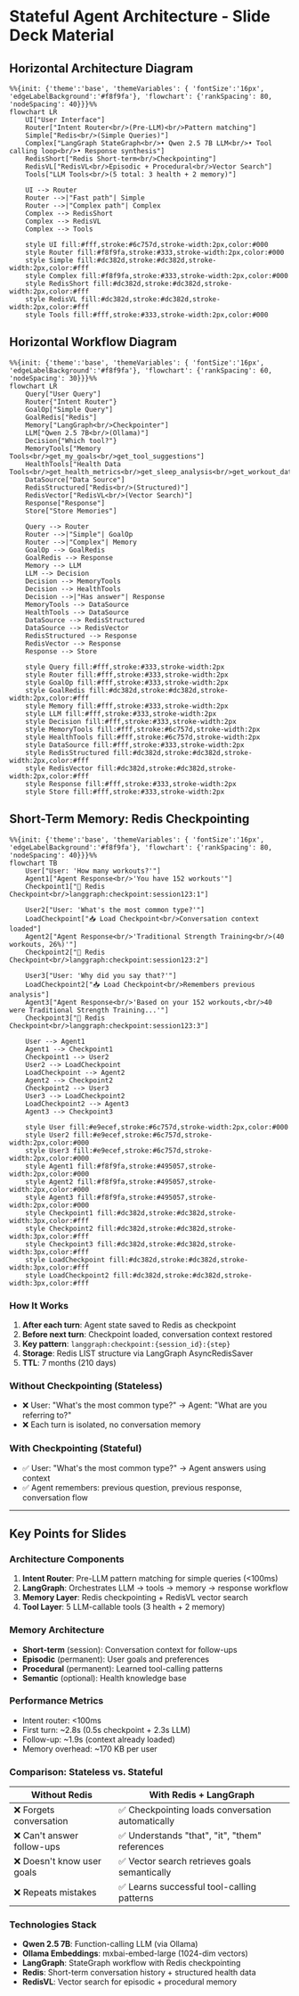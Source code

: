 # Stateful Agent Architecture - Slide Deck Material

## Horizontal Architecture Diagram

```mermaid
%%{init: {'theme':'base', 'themeVariables': { 'fontSize':'16px', 'edgeLabelBackground':'#f8f9fa'}, 'flowchart': {'rankSpacing': 80, 'nodeSpacing': 40}}}%%
flowchart LR
    UI["User Interface"]
    Router["Intent Router<br/>(Pre-LLM)<br/>Pattern matching"]
    Simple["Redis<br/>(Simple Queries)"]
    Complex["LangGraph StateGraph<br/>• Qwen 2.5 7B LLM<br/>• Tool calling loop<br/>• Response synthesis"]
    RedisShort["Redis Short-term<br/>Checkpointing"]
    RedisVL["RedisVL<br/>Episodic + Procedural<br/>Vector Search"]
    Tools["LLM Tools<br/>(5 total: 3 health + 2 memory)"]

    UI --> Router
    Router -->|"Fast path"| Simple
    Router -->|"Complex path"| Complex
    Complex --> RedisShort
    Complex --> RedisVL
    Complex --> Tools

    style UI fill:#fff,stroke:#6c757d,stroke-width:2px,color:#000
    style Router fill:#f8f9fa,stroke:#333,stroke-width:2px,color:#000
    style Simple fill:#dc382d,stroke:#dc382d,stroke-width:2px,color:#fff
    style Complex fill:#f8f9fa,stroke:#333,stroke-width:2px,color:#000
    style RedisShort fill:#dc382d,stroke:#dc382d,stroke-width:2px,color:#fff
    style RedisVL fill:#dc382d,stroke:#dc382d,stroke-width:2px,color:#fff
    style Tools fill:#fff,stroke:#333,stroke-width:2px,color:#000
```

## Horizontal Workflow Diagram

```mermaid
%%{init: {'theme':'base', 'themeVariables': { 'fontSize':'16px', 'edgeLabelBackground':'#f8f9fa'}, 'flowchart': {'rankSpacing': 60, 'nodeSpacing': 30}}}%%
flowchart LR
    Query["User Query"]
    Router{"Intent Router"}
    GoalOp["Simple Query"]
    GoalRedis["Redis"]
    Memory["LangGraph<br/>Checkpointer"]
    LLM["Qwen 2.5 7B<br/>(Ollama)"]
    Decision{"Which tool?"}
    MemoryTools["Memory Tools<br/>get_my_goals<br/>get_tool_suggestions"]
    HealthTools["Health Data Tools<br/>get_health_metrics<br/>get_sleep_analysis<br/>get_workout_data"]
    DataSource["Data Source"]
    RedisStructured["Redis<br/>(Structured)"]
    RedisVector["RedisVL<br/>(Vector Search)"]
    Response["Response"]
    Store["Store Memories"]
    
    Query --> Router
    Router -->|"Simple"| GoalOp
    Router -->|"Complex"| Memory
    GoalOp --> GoalRedis
    GoalRedis --> Response
    Memory --> LLM
    LLM --> Decision
    Decision --> MemoryTools
    Decision --> HealthTools
    Decision -->|"Has answer"| Response
    MemoryTools --> DataSource
    HealthTools --> DataSource
    DataSource --> RedisStructured
    DataSource --> RedisVector
    RedisStructured --> Response
    RedisVector --> Response
    Response --> Store
    
    style Query fill:#fff,stroke:#333,stroke-width:2px
    style Router fill:#fff,stroke:#333,stroke-width:2px
    style GoalOp fill:#fff,stroke:#333,stroke-width:2px
    style GoalRedis fill:#dc382d,stroke:#dc382d,stroke-width:2px,color:#fff
    style Memory fill:#fff,stroke:#333,stroke-width:2px
    style LLM fill:#fff,stroke:#333,stroke-width:2px
    style Decision fill:#fff,stroke:#333,stroke-width:2px
    style MemoryTools fill:#fff,stroke:#6c757d,stroke-width:2px
    style HealthTools fill:#fff,stroke:#6c757d,stroke-width:2px
    style DataSource fill:#fff,stroke:#333,stroke-width:2px
    style RedisStructured fill:#dc382d,stroke:#dc382d,stroke-width:2px,color:#fff
    style RedisVector fill:#dc382d,stroke:#dc382d,stroke-width:2px,color:#fff
    style Response fill:#fff,stroke:#333,stroke-width:2px
    style Store fill:#fff,stroke:#333,stroke-width:2px
```

## Short-Term Memory: Redis Checkpointing

```mermaid
%%{init: {'theme':'base', 'themeVariables': { 'fontSize':'16px', 'edgeLabelBackground':'#f8f9fa'}, 'flowchart': {'rankSpacing': 80, 'nodeSpacing': 40}}}%%
flowchart TB
    User["User: 'How many workouts?'"]
    Agent1["Agent Response<br/>'You have 152 workouts'"]
    Checkpoint1["💾 Redis Checkpoint<br/>langgraph:checkpoint:session123:1"]
    
    User2["User: 'What's the most common type?'"]
    LoadCheckpoint["📥 Load Checkpoint<br/>Conversation context loaded"]
    Agent2["Agent Response<br/>'Traditional Strength Training<br/>(40 workouts, 26%)'"]
    Checkpoint2["💾 Redis Checkpoint<br/>langgraph:checkpoint:session123:2"]
    
    User3["User: 'Why did you say that?'"]
    LoadCheckpoint2["📥 Load Checkpoint<br/>Remembers previous analysis"]
    Agent3["Agent Response<br/>'Based on your 152 workouts,<br/>40 were Traditional Strength Training...'"]
    Checkpoint3["💾 Redis Checkpoint<br/>langgraph:checkpoint:session123:3"]
    
    User --> Agent1
    Agent1 --> Checkpoint1
    Checkpoint1 --> User2
    User2 --> LoadCheckpoint
    LoadCheckpoint --> Agent2
    Agent2 --> Checkpoint2
    Checkpoint2 --> User3
    User3 --> LoadCheckpoint2
    LoadCheckpoint2 --> Agent3
    Agent3 --> Checkpoint3
    
    style User fill:#e9ecef,stroke:#6c757d,stroke-width:2px,color:#000
    style User2 fill:#e9ecef,stroke:#6c757d,stroke-width:2px,color:#000
    style User3 fill:#e9ecef,stroke:#6c757d,stroke-width:2px,color:#000
    style Agent1 fill:#f8f9fa,stroke:#495057,stroke-width:2px,color:#000
    style Agent2 fill:#f8f9fa,stroke:#495057,stroke-width:2px,color:#000
    style Agent3 fill:#f8f9fa,stroke:#495057,stroke-width:2px,color:#000
    style Checkpoint1 fill:#dc382d,stroke:#dc382d,stroke-width:3px,color:#fff
    style Checkpoint2 fill:#dc382d,stroke:#dc382d,stroke-width:3px,color:#fff
    style Checkpoint3 fill:#dc382d,stroke:#dc382d,stroke-width:3px,color:#fff
    style LoadCheckpoint fill:#dc382d,stroke:#dc382d,stroke-width:3px,color:#fff
    style LoadCheckpoint2 fill:#dc382d,stroke:#dc382d,stroke-width:3px,color:#fff
```

### How It Works
1. **After each turn**: Agent state saved to Redis as checkpoint
2. **Before next turn**: Checkpoint loaded, conversation context restored
3. **Key pattern**: `langgraph:checkpoint:{session_id}:{step}`
4. **Storage**: Redis LIST structure via LangGraph AsyncRedisSaver
5. **TTL**: 7 months (210 days)

### Without Checkpointing (Stateless)
- ❌ User: "What's the most common type?" → Agent: "What are you referring to?"
- ❌ Each turn is isolated, no conversation memory

### With Checkpointing (Stateful)
- ✅ User: "What's the most common type?" → Agent answers using context
- ✅ Agent remembers: previous question, previous response, conversation flow

---

## Key Points for Slides

### Architecture Components
1. **Intent Router**: Pre-LLM pattern matching for simple queries (<100ms)
2. **LangGraph**: Orchestrates LLM → tools → memory → response workflow
3. **Memory Layer**: Redis checkpointing + RedisVL vector search
4. **Tool Layer**: 5 LLM-callable tools (3 health + 2 memory)

### Memory Architecture
- **Short-term** (session): Conversation context for follow-ups
- **Episodic** (permanent): User goals and preferences
- **Procedural** (permanent): Learned tool-calling patterns
- **Semantic** (optional): Health knowledge base

### Performance Metrics
- Intent router: <100ms
- First turn: ~2.8s (0.5s checkpoint + 2.3s LLM)
- Follow-up: ~1.9s (context already loaded)
- Memory overhead: ~170 KB per user

### Comparison: Stateless vs. Stateful

| Without Redis | With Redis + LangGraph |
|---------------|------------------------|
| ❌ Forgets conversation | ✅ Checkpointing loads conversation automatically |
| ❌ Can't answer follow-ups | ✅ Understands "that", "it", "them" references |
| ❌ Doesn't know user goals | ✅ Vector search retrieves goals semantically |
| ❌ Repeats mistakes | ✅ Learns successful tool-calling patterns |

### Technologies Stack
- **Qwen 2.5 7B**: Function-calling LLM (via Ollama)
- **Ollama Embeddings**: mxbai-embed-large (1024-dim vectors)
- **LangGraph**: StateGraph workflow with Redis checkpointing
- **Redis**: Short-term conversation history + structured health data
- **RedisVL**: Vector search for episodic + procedural memory
